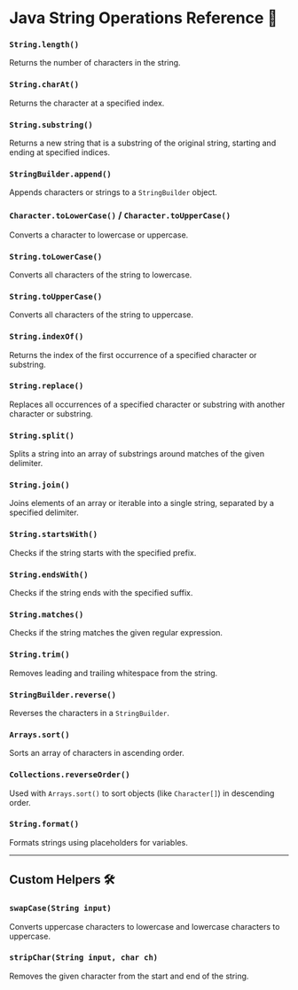 # Java String Operations Reference 📘

### `String.length()`

Returns the number of characters in the string.

### `String.charAt()`

Returns the character at a specified index.

### `String.substring()`

Returns a new string that is a substring of the original string, starting and ending at specified indices.

### `StringBuilder.append()`

Appends characters or strings to a `StringBuilder` object.

### `Character.toLowerCase()` / `Character.toUpperCase()`

Converts a character to lowercase or uppercase.

### `String.toLowerCase()`

Converts all characters of the string to lowercase.

### `String.toUpperCase()`

Converts all characters of the string to uppercase.

### `String.indexOf()`

Returns the index of the first occurrence of a specified character or substring.

### `String.replace()`

Replaces all occurrences of a specified character or substring with another character or substring.

### `String.split()`

Splits a string into an array of substrings around matches of the given delimiter.

### `String.join()`

Joins elements of an array or iterable into a single string, separated by a specified delimiter.

### `String.startsWith()`

Checks if the string starts with the specified prefix.

### `String.endsWith()`

Checks if the string ends with the specified suffix.

### `String.matches()`

Checks if the string matches the given regular expression.

### `String.trim()`

Removes leading and trailing whitespace from the string.

### `StringBuilder.reverse()`

Reverses the characters in a `StringBuilder`.

### `Arrays.sort()`

Sorts an array of characters in ascending order.

### `Collections.reverseOrder()`

Used with `Arrays.sort()` to sort objects (like `Character[]`) in descending order.

### `String.format()`

Formats strings using placeholders for variables.

---

## Custom Helpers 🛠️

### `swapCase(String input)`

Converts uppercase characters to lowercase and lowercase characters to uppercase.

### `stripChar(String input, char ch)`

Removes the given character from the start and end of the string.